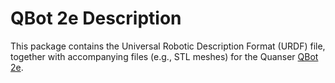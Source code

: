 <!-- 

Copyright (c) 2025 Quanser Inc. All rights reserved.
This software may be modified and distributed under the terms of the BSD-3-Clause license. 
Refer to the LICENSE file for details.
-->

# QBot 2e Description
This package contains the Universal Robotic Description Format (URDF) file, together with accompanying files (e.g., STL meshes) for the Quanser [QBot 2e](https://www.quanser.com/products/qbot-2e/).

<!-- MarkdownTOC -->

<!-- /MarkdownTOC -->